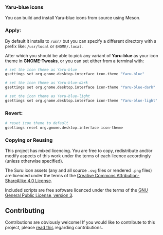 ### Yaru-blue icons

You can build and install Yaru-blue icons from source using Meson.

### Apply:

By default it installs to `/usr/` but you can specify a different directory with a prefix like: `/usr/local` or `$HOME/.local`.

After which you should be able to pick any variant of **Yaru-blue** as your icon theme in **GNOME-Tweaks**, or you can set either from a terminal with:

```bash
# set the icon theme as Yaru-blue
gsettings set org.gnome.desktop.interface icon-theme "Yaru-blue"
```

```bash
# set the icon theme as Yaru-blue-dark
gsettings set org.gnome.desktop.interface icon-theme "Yaru-blue-dark"
```

```bash
# set the icon theme as Yaru-blue-light
gsettings set org.gnome.desktop.interface icon-theme "Yaru-blue-light"
```

### Revert:

```bash
# reset icon theme to default
gsettings reset org.gnome.desktop.interface icon-theme

```
### Copying or Reusing

This project has mixed licencing. You are free to copy, redistribute and/or modify aspects of this work under the terms of each licence accordingly (unless otherwise specified).

The Suru icon assets (any and all source `.svg` files or rendered `.png` files) are licenced under the terms of the [Creative Commons Attribution-ShareAlike 4.0 License](https://creativecommons.org/licenses/by-sa/4.0/).

Included scripts are free software licenced under the terms of the [GNU General Public License, version 3](https://www.gnu.org/licenses/gpl-3.0.txt).

## Contributing

Contributions are obviously welcome! If you would like to contribute to this project, please [read this](CONTRIBUTING.md) regarding contributions.
